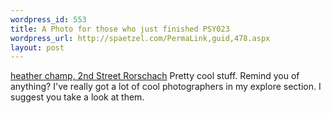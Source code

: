 ```yaml
--- 
wordpress_id: 553
title: A Photo for those who just finished PSY023
wordpress_url: http://spaetzel.com/PermaLink,guid,478.aspx
layout: post
---
```

<a title="heather champ, 2nd Street Rorschach" href="http://www.hchamp.com/archives/000153.html">heather
        champ, 2nd Street Rorschach</a> Pretty cool stuff. Remind you of anything? I've really
        got a lot of cool photographers in my explore section. I suggest you take a look at
        them.<img width="0" height="0" src="http://spaetzel.com/aggbug.ashx?id=478" />
